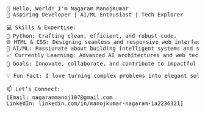 <pre>
👋 Hello, World! I'm Nagaram ManojKumar
🌟 Aspiring Developer | AI/ML Enthusiast | Tech Explorer

💻 Skills & Expertise:
🐍 Python: Crafting clean, efficient, and robust code.
🌐 HTML & CSS: Designing seamless and responsive web interfaces.
🤖 AI/ML: Passionate about building intelligent systems and solving real-world problems with data.
📈 Currently Learning: Advanced AI architectures and web technologies.
🎯 Goals: Innovate, collaborate, and contribute to impactful tech projects.

💡 Fun Fact: I love turning complex problems into elegant solutions!

📫 Let’s Connect: 
[Email: nagarammanoj107@gmail.com
LinkedIn: linkedin.com/in/manojkumar-nagaram-1a2236321]

</pre>

<!---
Zinb-NMK/Zinb-NMK is a ✨ special ✨ repository because its `README.md` (this file) appears on your GitHub profile.
You can click the Preview link to take a look at your changes.
--->
